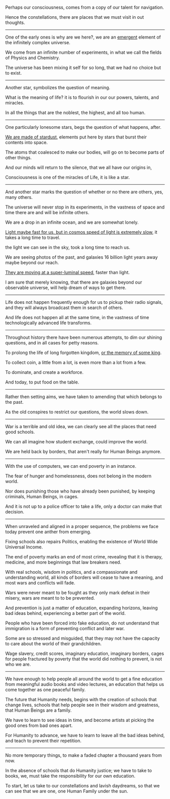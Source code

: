 Perhaps our consciousness,
comes from a copy of our talent for navigation.

Hence the constellations,
there are places that we must visit in out thoughts.

---

One of the early ones is why are we here?,
we are an [emergent][1] element of the infinitely complex universe.

We come from an infinite number of experiments,
in what we call the fields of Physics and Chemistry.

The universe has been mixing it self for so long,
that we had no choice but to exist.

---

Another star,
symbolizes the question of meaning.

What is the meaning of life?
it is to flourish in our our powers, talents, and miracles.

In all the things that are the noblest, the highest,
and all too human.

---

One particularly lonesome stars,
begs the question of what happens, after.

[We are made of stardust][2],
elements put here by stars that burst their contents into space.

The atoms that coalesced to make our bodies,
will go on to become parts of other things.

And our minds will return to the silence,
that we all have our origins in,

Consciousness is one of the miracles of Life,
it is like a star.

---

And another star marks the question of whether or no there are others,
yes, many others.

The universe will never stop in its experiments,
in the vastness of space and time there are and will be infinite others.

We are a drop in an infinite ocean,
and we are somewhat lonely.

[Light maybe fast for us, but in cosmos speed of light is extremely slow][3],
it takes a long time to travel.

the light we can see in the sky,
took a long time to reach us.

We are seeing photos of the past,
and galaxies 16 billion light years away maybe beyond our reach.

[They are moving at a super-luminal speed][4],
faster than light.

I am sure that merely knowing,
that there are galaxies beyond our observable universe, will help dream of ways to get there.

---

Life does not happen frequently enough for us to pickup their radio signals,
and they will always broadcast them in search of others.

And life does not happen all at the same time,
in the vastness of time technologically advanced life transforms.

---

Throughout history there have been numerous attempts,
to dim our shining questions, and in all cases for petty reasons.

To prolong the life of long forgotten kingdom,
[or the memory of some king][5].

To collect coin, a little from a lot,
is even more than a lot from a few.

To dominate,
and create a workforce.

And today,
to put food on the table.

---

Rather then setting aims,
we have taken to amending that which belongs to the past.

As the old conspires to restrict our questions,
the world slows down.

---

War is a terrible and old idea,
we can clearly see all the places that need good schools.

We can all imagine how student exchange,
could improve the world.

We are held back by borders,
that aren't really for Human Beings anymore.

---

With the use of computers,
we can end poverty in an instance.

The fear of hunger and homelessness,
does not belong in the modern world.

Nor does punishing those who have already been punished,
by keeping criminals, Human Beings, in cages.

And it is not up to a police officer to take a life,
only a doctor can make that decision.

---

When unraveled and aligned in a proper sequence,
the problems we face today prevent one anther from emerging.

Fixing schools also repairs Politics,
enabling the existence of World Wide Universal Income.

The end of poverty marks an end of most crime,
revealing that it is therapy, medicine, and more beginnings that law breakers need.

With real schools, wisdom in politics, and a compassionate and understanding world,
all kinds of borders will cease to have a meaning, and most wars and conflicts will fade.

Wars were never meant to be fought as they only mark defeat in their misery,
wars are meant to to be prevented.

And prevention is just a matter of education,
expanding horizons, leaving bad ideas behind, experiencing a better part of the world.

People who have been forced into fake education,
do not understand that immigration is a form of preventing conflict and later war.

Some are so stressed and misguided,
that they may not have the capacity to care about the world of their grandchildren.

Wage slavery, credit scores, imaginary education, imaginary borders,
cages for people fractured by poverty that the world did nothing to prevent, is not who we are.

---

We have enough to help people all around the world to get a fine education from meaningful audio books and video lectures,
an education that helps us come together as one peaceful family.

The future that Humanity needs, begins with the creation of schools that change lives,
schools that help people see in their wisdom and greatness, that Human Beings are a family.

We have to learn to see ideas in time,
and become artists at picking the good ones from bad ones apart.

For Humanity to advance,
we have to learn to leave all the bad ideas behind, and teach to prevent their repetition.

---

No more temporary things,
to make a faded chapter a thousand years from now.

In the absence of schools that do Humanity justice; we have to take to books,
we, must take the responsibility for our own education.

To start, let us take to our constellations and lavish daydreams,
so that we can see that we are one, one Human Family under the sun.


[1]: https://www.youtube.com/watch?v=UuRxRGR3VpM
[2]: https://www.youtube.com/watch?v=YCQPw9pbZnk
[3]: https://www.youtube.com/watch?v=HV7q9VrDgBo
[4]: https://www.youtube.com/watch?v=cadNZJvfl7s
[5]: https://www.youtube.com/watch?v=sPlSH6n37ts
